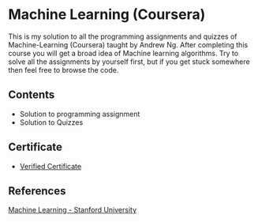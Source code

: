 # Machine Learning (Coursera)
This is my solution to all the programming assignments and quizzes of Machine-Learning (Coursera) taught by Andrew Ng. After completing this course you will get a broad idea of Machine learning algorithms. Try to solve all the assignments by yourself first, but if you get stuck somewhere then feel free to browse the code.

## Contents
* Solution to programming assignment
* Solution to Quizzes

## Certificate
* [Verified Certificate](https://www.coursera.org/account/accomplishments/records/KYTN6EY25DLK)

## References
[Machine Learning - Stanford University](https://www.coursera.org/learn/machine-learning)
